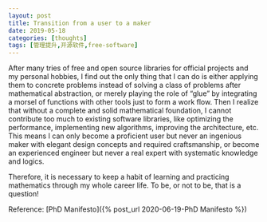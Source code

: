 ```yaml
---
layout: post
title: Transition from a user to a maker
date: 2019-05-18
categories: [thoughts]
tags: [管理提升,开源软件,free-software]
---
```


After many tries of free and open source libraries for official projects and my personal hobbies, I find out the only thing that I can do is either applying them to concrete problems instead of solving a class of problems after mathematical abstraction, or merely playing the role of “glue” by integrating a morsel of functions with other tools just to form a work flow. Then I realize that without a complete and solid mathematical foundation, I cannot contribute too much to existing software libraries, like optimizing the performance, implementing new algorithms, improving the architecture, etc. This means I can only become a proficient user but never an ingenious maker with elegant design concepts and required craftsmanship, or become an experienced engineer but never a real expert with systematic knowledge and logics.

Therefore, it is necessary to keep a habit of learning and practicing mathematics through my whole career life. To be, or not to be, that is a question!

Reference: [PhD Manifesto]({% post_url 2020-06-19-PhD Manifesto %})
